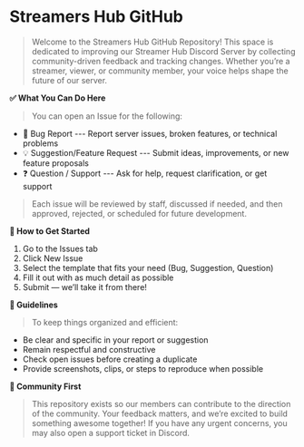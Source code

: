 # Streamers Hub GitHub
> Welcome to the Streamers Hub GitHub Repository!
> This space is dedicated to improving our Streamer Hub Discord Server by collecting community-driven feedback and tracking changes. Whether you’re a streamer, viewer, or community member, your voice helps shape the future of our server.

**✅ What You Can Do Here**
> You can open an Issue for the following:
- 🐛 Bug Report --- Report server issues, broken features, or technical problems
- 💡 Suggestion/Feature Request --- Submit ideas, improvements, or new feature proposals
- ❓ Question / Support --- Ask for help, request clarification, or get support
> Each issue will be reviewed by staff, discussed if needed, and then approved, rejected, or scheduled for future development.

**🧭 How to Get Started**
1) Go to the Issues tab
2) Click New Issue
3) Select the template that fits your need (Bug, Suggestion, Question)
4) Fill it out with as much detail as possible
5) Submit — we’ll take it from there!
   
**📌 Guidelines**
> To keep things organized and efficient:
- Be clear and specific in your report or suggestion
- Remain respectful and constructive
- Check open issues before creating a duplicate
- Provide screenshots, clips, or steps to reproduce when possible

**🤝 Community First**
> This repository exists so our members can contribute to the direction of the community. Your feedback matters, and we’re excited to build something awesome together!
> If you have any urgent concerns, you may also open a support ticket in Discord.
